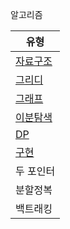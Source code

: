알고리즘

| 유형                                |
|-----------------------------------|
| [자료구조](./Doc/Data%20Structure.md) |
| [그리디](./Doc/Greedy.md)            |
| [그래프](./Doc/Graph.md)             |
| [이분탐색](./Doc/Binary%20Search.md)  |
| [DP](./Doc/DP.md)                 |
| [구현](./Doc/Implementation.md)     |
| 두 포인터                             |
| 분할정복                              |
| 백트래킹                              |

